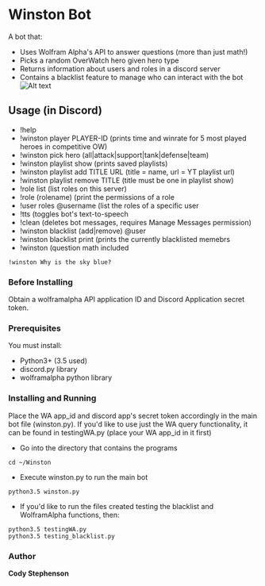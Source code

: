 # Winston Bot
A bot that:
* Uses Wolfram Alpha's API to answer questions (more than just math!)
* Picks a random OverWatch hero given hero type
* Returns information about users and roles in a discord server
* Contains a blacklist feature to manage who can interact with the bot
![Alt text](winston.png?raw=true "Optional Title")
## Usage (in Discord)
* !help
* !winston player PLAYER-ID (prints time and winrate for 5 most played heroes in competitive OW)
* !winston pick hero (all|attack|support|tank|defense|team)
* !winston playlist show (prints saved playlists)
* !winston playlist add TITLE URL (title = name, url = YT playlist url)
* !winston playlist remove TITLE (title must be one in playlist show)
* !role list (list roles on this server)
* !role (rolename) (print the permissions of a role
* !user roles @username (list the roles of a specific user
* !tts (toggles bot's text-to-speech
* !clean (deletes bot messages, requires Manage Messages permission)
* !winston blacklist (add|remove) @user
* !winston blacklist print (prints the currently blacklisted memebrs
* !winston (question math included
```
!winston Why is the sky blue?
```

### Before Installing
Obtain a wolframalpha API application ID and Discord Application secret token.
### Prerequisites
You must install:
* Python3+ (3.5 used)
* discord.py library
* wolframalpha python library
### Installing and Running
Place the WA app_id and discord app's secret token accordingly in the main bot file (winston.py). If you'd like to use just the WA query functionality, it can be found in testingWA.py (place your WA app_id in it first)
* Go into the directory that contains the programs
```
cd ~/Winston
```
* Execute winston.py to run the main bot
```
python3.5 winston.py
```
* If you'd like to run the files created testing the blacklist and WolframAlpha functions, then:
```
python3.5 testingWA.py
python3.5 testing_blacklist.py
```
### Author
**Cody Stephenson**
